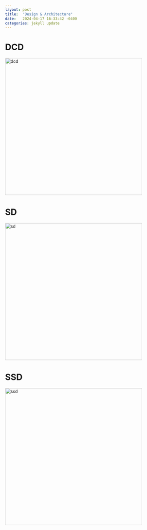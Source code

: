 ```yaml
---
layout: post
title:  "Design & Architecture"
date:   2024-04-17 16:33:42 -0400
categories: jekyll update
---
```

# DCD
<img width="450" alt="dcd" src="https://media.discordapp.net/attachments/718888028147286037/1230953885506473984/image.png?ex=66353224&is=6622bd24&hm=0569e4fff0ba1f098e48c05db23d27cf21ba72e23a3fa15d6ea402bb547546dd&=&format=webp&quality=lossless&width=1530&height=1376">

# SD
<img width="450" alt="sd" src="https://media.discordapp.net/attachments/718888028147286037/1230953775481749564/image.png?ex=6635320a&is=6622bd0a&hm=c9c7d940580f57204642e71b030f3550957a71aaf6e79df5a3414d9ab5a5b4b0&=&format=webp&quality=lossless&width=1116&height=1204">

# SSD
<img width="450" alt="ssd" src="https://media.discordapp.net/attachments/718888028147286037/1230953663992823828/image.png?ex=663531ef&is=6622bcef&hm=cb3940667b38dfa940bb1ed95bccb936052c6dff3f9d15764610330a3b53ecdf&=&format=webp&quality=lossless&width=728&height=1376">